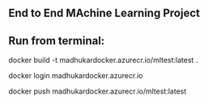 ## End to End MAchine Learning Project



## Run from terminal:

docker build -t madhukardocker.azurecr.io/mltest:latest .

docker login madhukardocker.azurecr.io

docker push madhukardocker.azurecr.io/mltest:latest
